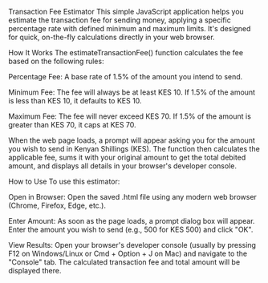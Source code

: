Transaction Fee Estimator
This simple JavaScript application helps you estimate the transaction fee for sending money, applying a specific percentage rate with defined minimum and maximum limits. It's designed for quick, on-the-fly calculations directly in your web browser.

How It Works
The estimateTransactionFee() function calculates the fee based on the following rules:

Percentage Fee: A base rate of 1.5% of the amount you intend to send.

Minimum Fee: The fee will always be at least KES 10. If 1.5% of the amount is less than KES 10, it defaults to KES 10.

Maximum Fee: The fee will never exceed KES 70. If 1.5% of the amount is greater than KES 70, it caps at KES 70.

When the web page loads, a prompt will appear asking you for the amount you wish to send in Kenyan Shillings (KES). The function then calculates the applicable fee, sums it with your original amount to get the total debited amount, and displays all details in your browser's developer console.

How to Use
To use this estimator:

Open in Browser: Open the saved .html file using any modern web browser (Chrome, Firefox, Edge, etc.).

Enter Amount: As soon as the page loads, a prompt dialog box will appear. Enter the amount you wish to send (e.g., 500 for KES 500) and click "OK".

View Results: Open your browser's developer console (usually by pressing F12 on Windows/Linux or Cmd + Option + J on Mac) and navigate to the "Console" tab. The calculated transaction fee and total amount will be displayed there.